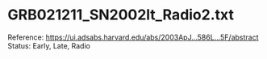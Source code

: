 # GRB021211_SN2002lt_Radio2.txt

Reference: https://ui.adsabs.harvard.edu/abs/2003ApJ...586L...5F/abstract
Status: Early, Late, Radio